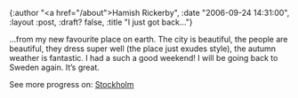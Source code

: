 {:author "<a href=\"/about\">Hamish Rickerby</a>", :date "2006-09-24 14:31:00", :layout :post, :draft? false, :title "I just got back..."}

<div><div><p>...from my new favourite place on earth.  The city is beautiful, the people are beautiful, they dress super well (the place just exudes style), the autumn weather is fantastic.  I had a such a good weekend!  I will be going back to Sweden again.  It&#8217;s great.</p></div><div>See more progress on: <a href="http://www.43places.com/people/progress/rickerbh?on=4048834">Stockholm</a></div></div>
